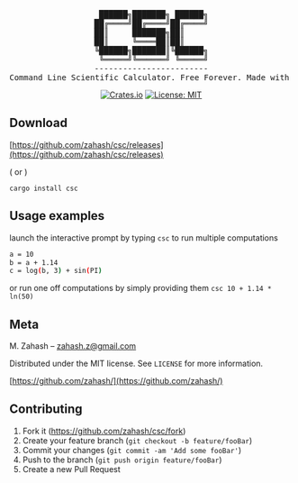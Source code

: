 <div align="center">

<pre>
 ██████╗███████╗ ██████╗
██╔════╝██╔════╝██╔════╝
██║     ███████╗██║     
██║     ╚════██║██║     
╚██████╗███████║╚██████╗
 ╚═════╝╚══════╝ ╚═════╝
------------------------
Command Line Scientific Calculator. Free Forever. Made with ❤️ using 🦀
</pre>

[![Crates.io](https://img.shields.io/crates/v/csc.svg)](https://crates.io/crates/csc)
[![License: MIT](https://img.shields.io/badge/License-MIT-yellow.svg)](https://opensource.org/licenses/MIT)

</div>

## Download

[https://github.com/zahash/csc/releases](https://github.com/zahash/csc/releases)

( or )

```
cargo install csc
```

## Usage examples

launch the interactive prompt by typing `csc` to run multiple computations

```sh
a = 10
b = a + 1.14
c = log(b, 3) + sin(PI)
```

or run one off computations by simply providing them `csc 10 + 1.14 * ln(50)`

## Meta

M. Zahash – zahash.z@gmail.com

Distributed under the MIT license. See `LICENSE` for more information.

[https://github.com/zahash/](https://github.com/zahash/)

## Contributing

1. Fork it (<https://github.com/zahash/csc/fork>)
2. Create your feature branch (`git checkout -b feature/fooBar`)
3. Commit your changes (`git commit -am 'Add some fooBar'`)
4. Push to the branch (`git push origin feature/fooBar`)
5. Create a new Pull Request
